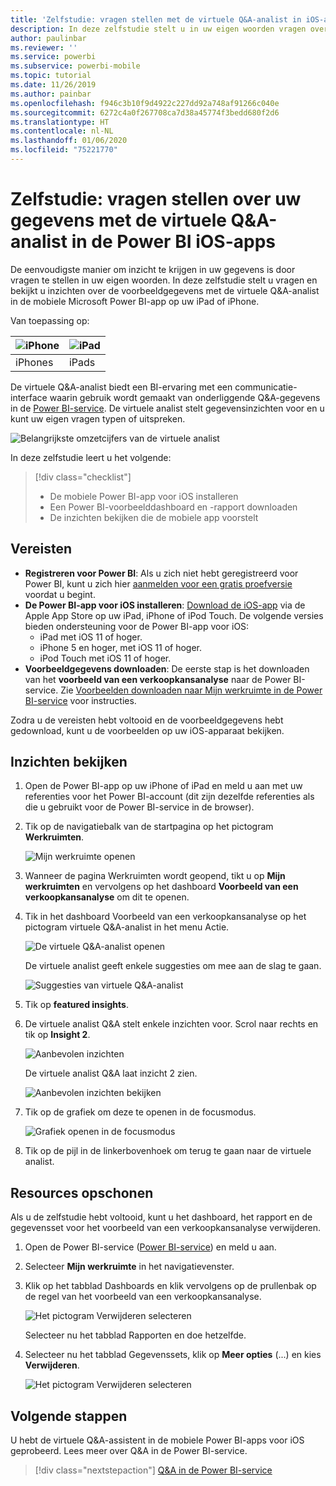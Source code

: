 ```yaml
---
title: 'Zelfstudie: vragen stellen met de virtuele Q&A-analist in iOS-apps'
description: In deze zelfstudie stelt u in uw eigen woorden vragen over deze voorbeeldgegevens aan de virtuele Q&A-analist in de mobiele Power BI-app op uw iOS-apparaat.
author: paulinbar
ms.reviewer: ''
ms.service: powerbi
ms.subservice: powerbi-mobile
ms.topic: tutorial
ms.date: 11/26/2019
ms.author: painbar
ms.openlocfilehash: f946c3b10f9d4922c227dd92a748af91266c040e
ms.sourcegitcommit: 6272c4a0f267708ca7d38a45774f3bedd680f2d6
ms.translationtype: HT
ms.contentlocale: nl-NL
ms.lasthandoff: 01/06/2020
ms.locfileid: "75221770"
---
```

# <a name="tutorial-ask-questions-about-your-data-with-the-qa-virtual-analyst-in-the-power-bi-ios-apps"></a>Zelfstudie: vragen stellen over uw gegevens met de virtuele Q&A-analist in de Power BI iOS-apps

De eenvoudigste manier om inzicht te krijgen in uw gegevens is door vragen te stellen in uw eigen woorden. In deze zelfstudie stelt u vragen en bekijkt u inzichten over de voorbeeldgegevens met de virtuele Q&A-analist in de mobiele Microsoft Power BI-app op uw iPad of iPhone. 

Van toepassing op:

| ![iPhone](./media/tutorial-mobile-apps-ios-qna/iphone-logo-50-px.png) | ![iPad](./media/tutorial-mobile-apps-ios-qna/ipad-logo-50-px.png) |
|:--- |:--- |
| iPhones |iPads |

De virtuele Q&A-analist biedt een BI-ervaring met een communicatie-interface waarin gebruik wordt gemaakt van onderliggende Q&A-gegevens in de [Power BI-service](https://powerbi.com). De virtuele analist stelt gegevensinzichten voor en u kunt uw eigen vragen typen of uitspreken.

![Belangrijkste omzetcijfers van de virtuele analist](./media/tutorial-mobile-apps-ios-qna/power-bi-ios-q-n-a-top-sale-intro.png)

In deze zelfstudie leert u het volgende:

> [!div class="checklist"]
> * De mobiele Power BI-app voor iOS installeren
> * Een Power BI-voorbeelddashboard en -rapport downloaden
> * De inzichten bekijken die de mobiele app voorstelt

## <a name="prerequisites"></a>Vereisten

* **Registreren voor Power BI**: Als u zich niet hebt geregistreerd voor Power BI, kunt u zich hier [aanmelden voor een gratis proefversie](https://app.powerbi.com/signupredirect?pbi_source=web) voordat u begint.
* **De Power BI-app voor iOS installeren**: [Download de iOS-app](https://apps.apple.com/app/microsoft-power-bi/id929738808) via de Apple App Store op uw iPad, iPhone of iPod Touch. De volgende versies bieden ondersteuning voor de Power BI-app voor iOS:
  * iPad met iOS 11 of hoger.
  * iPhone 5 en hoger, met iOS 11 of hoger. 
  * iPod Touch met iOS 11 of hoger.
* **Voorbeeldgegevens downloaden**: De eerste stap is het downloaden van het **voorbeeld van een verkoopkansanalyse** naar de Power BI-service. Zie [Voorbeelden downloaden naar Mijn werkruimte in de Power BI-service](./mobile-apps-download-samples.md) voor instructies.


Zodra u de vereisten hebt voltooid en de voorbeeldgegevens hebt gedownload, kunt u de voorbeelden op uw iOS-apparaat bekijken.

## <a name="try-featured-insights"></a>Inzichten bekijken
1. Open de Power BI-app op uw iPhone of iPad en meld u aan met uw referenties voor het Power BI-account (dit zijn dezelfde referenties als die u gebruikt voor de Power BI-service in de browser).

2. Tik op de navigatiebalk van de startpagina op het pictogram **Werkruimten**.

    ![Mijn werkruimte openen](./media/tutorial-mobile-apps-ios-qna/power-bi-qna-open-myworkspace.png)

3. Wanneer de pagina Werkruimten wordt geopend, tikt u op **Mijn werkruimten** en vervolgens op het dashboard **Voorbeeld van een verkoopkansanalyse** om dit te openen.


3. Tik in het dashboard Voorbeeld van een verkoopkansanalyse op het pictogram virtuele Q&A-analist in het menu Actie.

    ![De virtuele Q&A-analist openen](./media/tutorial-mobile-apps-ios-qna/power-bi-qna-open-qna.png)

    De virtuele analist geeft enkele suggesties om mee aan de slag te gaan.

    ![Suggesties van virtuele Q&A-analist](./media/tutorial-mobile-apps-ios-qna/power-bi-qna-suggestions.png)

3. Tik op **featured insights**.

4. De virtuele analist Q&A stelt enkele inzichten voor. Scrol naar rechts en tik op **Insight 2**.

    ![Aanbevolen inzichten](./media/tutorial-mobile-apps-ios-qna/power-bi-ios-qna-suggest-insight-2.png)

   De virtuele analist Q&A laat inzicht 2 zien.

    ![Aanbevolen inzichten bekijken](./media/tutorial-mobile-apps-ios-qna/power-bi-ios-qna-show-insight-2.png)

5. Tik op de grafiek om deze te openen in de focusmodus.

    ![Grafiek openen in de focusmodus](./media/tutorial-mobile-apps-ios-qna/power-bi-ios-qna-open-insight-2.png)

6. Tik op de pijl in de linkerbovenhoek om terug te gaan naar de virtuele analist.

## <a name="clean-up-resources"></a>Resources opschonen

Als u de zelfstudie hebt voltooid, kunt u het dashboard, het rapport en de gegevensset voor het voorbeeld van een verkoopkansanalyse verwijderen.

1. Open de Power BI-service ([Power BI-service](https://app.powerbi.com)) en meld u aan.

2. Selecteer **Mijn werkruimte** in het navigatievenster.

3. Klik op het tabblad Dashboards en klik vervolgens op de prullenbak op de regel van het voorbeeld van een verkoopkansanalyse.

    ![Het pictogram Verwijderen selecteren](./media/tutorial-mobile-apps-ios-qna/power-bi-tutorial-mobile-apps-ios-qna-delete-opportunity-analysis-sample.png)

    Selecteer nu het tabblad Rapporten en doe hetzelfde.

4. Selecteer nu het tabblad Gegevenssets, klik op **Meer opties** (...) en kies **Verwijderen**.

    ![Het pictogram Verwijderen selecteren](./media/tutorial-mobile-apps-ios-qna/power-bi-tutorial-mobile-apps-ios-qna-delete-opportunity-analysis-sample-datasets.png)

## <a name="next-steps"></a>Volgende stappen

U hebt de virtuele Q&A-assistent in de mobiele Power BI-apps voor iOS geprobeerd. Lees meer over Q&A in de Power BI-service.
> [!div class="nextstepaction"]
> [Q&A in de Power BI-service](../end-user-q-and-a.md)